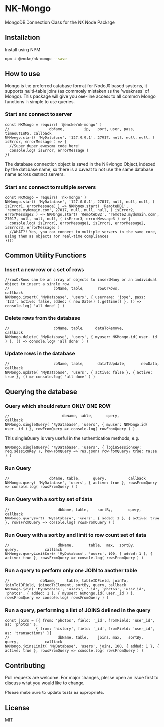 # NK-Mongo
MongoDB Connection Class for the NK Node Package

## Installation

Install using NPM

```bash
npm i @encke/nk-mongo --save
```

## How to use

Mongo is the preferred database format for NodeJS based systems, it supports multi-table joins (as commonly mistaken as the 'weakness' of Mongo). This package will give you one-line access to all common Mongo functions in simple to use queries.

### Start and connect to server
```node
const NKMongo = require( '@encke/nk-mongo' )
//                  dbName,         ip,   port, user, pass, timeoutInMS, callback
NKMongo.start( 'MyDatabase', '127.0.0.1', 27017, null, null, null, ( isError, errorMessage ) => {
  //Super duper awesome code here!
  console.log( isError, errorMessage )
})
```
The database connection object is saved in the NKMongo Object, indexed by the database name, so there is a caveat to not use the same database name across distinct servers.

### Start and connect to multiple servers
```node
const NKMongo = require( 'nk-mongo' )
NKMongo.start( 'MyDatabase', '127.0.0.1', 27017, null, null, null, ( isError1, errorMessage1 ) => NKMongo.start( 'RemoteDB1', 'remote.mydomain.com', 27017, null, null, null, ( isError2, errorMessage2 ) => NKMongo.start( 'RemoteDB2', 'remote2.mydomain.com', 27017, null, null, null, ( isError3, errorMessage3 ) => {
  console.log( isError1, errorMessage1, isError2, errorMessage2, isError3, errorMessage3 )
  //WHAT?! Yes, you can connect to multiple servers in the same core, using them as objects for real-time compliances
})))
```

## Common Utility Functions

### Insert a new row or a set of rows
```node
//rowOrRows can be an array of objects to insertMany or an individual object to insert a single row.
//                    dbName, table,      rowOrRows,                                                                        callback
NKMongo.insert( 'MyDatabase', 'users', { username: 'jose', pass: '123', active: false, added: ( new Date() ).getTime() }, () => console.log( 'all done' ) )
```

### Delete rows from the database
```node
//                    dbName, table,     dataToRemove,                      callback
NKMongo.delete( 'MyDatabase', 'users', { myuser: NKMongo.id( user._id ) }, () => console.log( 'all done' ) )
```

### Update rows in the database
```node
//                    dbName, table,      dataToUpdate,       newData,        callback
NKMongo.update( 'MyDatabase', 'users', { active: false }, { active: true }, () => console.log( 'all done' ) )
```

## Querying the database

### Query which should return ONLY ONE ROW
```node
//                        dbName, table,      query,                              callback
NKMongo.singleQuery( 'MyDatabase', 'users', { myuser: NKMongo.id( user._id ) }, rowFromQuery => console.log( rowFromQuery ) )
```
This singleQuery is very useful in the authentication methods, e.g.
```node
NKMongo.singleQuery( 'MyDatabase', 'users', { loginSessionKey: req.sessionKey }, rowFromQuery => res.json( rowFromQuery? true: false ) )
```

### Run Query
```node
//                  dbName, table,      query,          callback
NKMongo.query( 'MyDatabase', 'users', { active: true }, rowsFromQuery => console.log( rowsFromQuery ) )
```

### Run Query with a sort by set of data
```node
//                      dbName, table,    sortBy,       query,              callback
NKMongo.querySort( 'MyDatabase', 'users', { added: 1 }, { active: true }, rowsFromQuery => console.log( rowsFromQuery ) )
```

### Run Query with a sort by and limit to row count set of data
```node
//                      dbName,       table,  max,  sortBy,       query,            callback
NKMongo.queryLimitSort( 'MyDatabase', 'users', 100, { added: 1 }, { active: true }, rowsFromQuery => console.log( rowsFromQuery ) )
```

### Run a query to perform only one JOIN to another table
```node
//              dbName,     table, tableIDField, joinTo, joinToIDField, joinedToElement, sortBy, query, callback
NKMongo.join( 'MyDatabase', 'users', '_id', 'photos', 'user_id', 'photos', { added: 1 }, { myuser: NKMongo.id( user._id ) }, rowsFromQuery => console.log( rowsFromQuery ) )
```

### Run a query, performing a list of JOINS defined in the query
```node
const joins = [{ from: 'photos', field: '_id', fromField: 'user_id', as: 'photos' },
              { from: 'history', field: '_id', fromField: 'user_id', as: 'transactions' }]
//                      dbName, table,    joins, max,   sortBy,       query,            callback
NKMongo.joinsLimit( 'MyDatabase', 'users', joins, 100, { added: 1 }, { active: true }, rowsFromQuery => console.log( rowsFromQuery ) )
```

## Contributing
Pull requests are welcome. For major changes, please open an issue first to discuss what you would like to change.

Please make sure to update tests as appropriate.

## License
[MIT](https://choosealicense.com/licenses/mit/)

